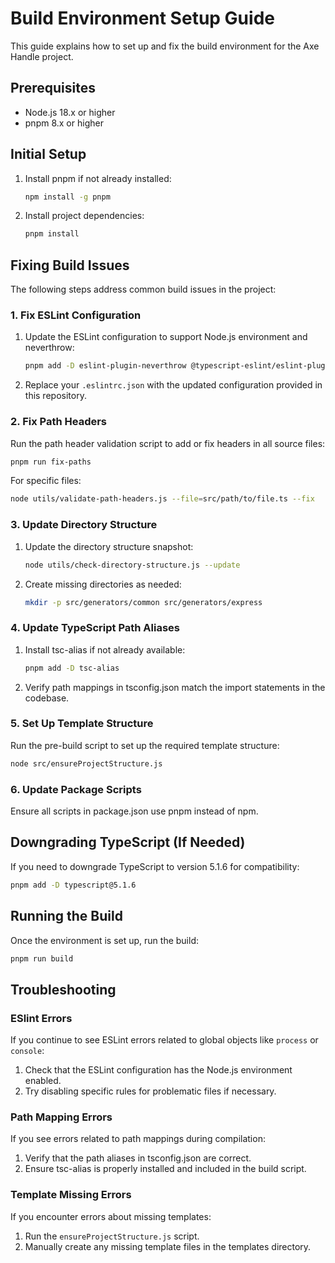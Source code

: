 # Build Environment Setup Guide

This guide explains how to set up and fix the build environment for the Axe Handle project.

## Prerequisites

- Node.js 18.x or higher
- pnpm 8.x or higher

## Initial Setup

1. Install pnpm if not already installed:
   ```bash
   npm install -g pnpm
   ```

2. Install project dependencies:
   ```bash
   pnpm install
   ```

## Fixing Build Issues

The following steps address common build issues in the project:

### 1. Fix ESLint Configuration

1. Update the ESLint configuration to support Node.js environment and neverthrow:
   ```bash
   pnpm add -D eslint-plugin-neverthrow @typescript-eslint/eslint-plugin @typescript-eslint/parser
   ```

2. Replace your `.eslintrc.json` with the updated configuration provided in this repository.

### 2. Fix Path Headers

Run the path header validation script to add or fix headers in all source files:

```bash
pnpm run fix-paths
```

For specific files:

```bash
node utils/validate-path-headers.js --file=src/path/to/file.ts --fix
```

### 3. Update Directory Structure

1. Update the directory structure snapshot:
   ```bash
   node utils/check-directory-structure.js --update
   ```

2. Create missing directories as needed:
   ```bash
   mkdir -p src/generators/common src/generators/express
   ```

### 4. Update TypeScript Path Aliases

1. Install tsc-alias if not already available:
   ```bash
   pnpm add -D tsc-alias
   ```

2. Verify path mappings in tsconfig.json match the import statements in the codebase.

### 5. Set Up Template Structure

Run the pre-build script to set up the required template structure:

```bash
node src/ensureProjectStructure.js
```

### 6. Update Package Scripts

Ensure all scripts in package.json use pnpm instead of npm.

## Downgrading TypeScript (If Needed)

If you need to downgrade TypeScript to version 5.1.6 for compatibility:

```bash
pnpm add -D typescript@5.1.6
```

## Running the Build

Once the environment is set up, run the build:

```bash
pnpm run build
```

## Troubleshooting

### ESlint Errors

If you continue to see ESLint errors related to global objects like `process` or `console`:

1. Check that the ESLint configuration has the Node.js environment enabled.
2. Try disabling specific rules for problematic files if necessary.

### Path Mapping Errors

If you see errors related to path mappings during compilation:

1. Verify that the path aliases in tsconfig.json are correct.
2. Ensure tsc-alias is properly installed and included in the build script.

### Template Missing Errors

If you encounter errors about missing templates:

1. Run the `ensureProjectStructure.js` script.
2. Manually create any missing template files in the templates directory.
